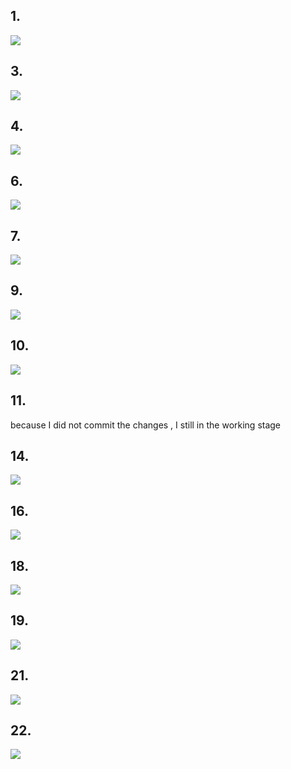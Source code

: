 <h2>1.</h2>
<img src="https://github.com/Rawan969/Git-Tutorial/assets/121896627/346e9cea-52c0-4a2d-a428-66791c22fb67">
<h2>3.</h2>
<img src="https://github.com/Rawan969/Git-Tutorial/assets/121896627/80323e3a-0087-4e7f-9645-6d999d265067">
<h2>4.</h2>
<img src="https://github.com/Rawan969/Git-Tutorial/assets/121896627/4e1150b4-7089-4a08-a8bb-cc882c708693">
<h2>6.</h2>
<img src="https://github.com/Rawan969/Git-Tutorial/assets/121896627/d5ae911d-bc29-439a-8056-378b5aaac76f">
<h2>7.</h2>
<img src="https://github.com/Rawan969/Git-Tutorial/assets/121896627/f883e6ee-491c-496c-8f34-1a2c5e87746b">
<h2>9.</h2>
<img src="https://github.com/Rawan969/Git-Tutorial/assets/121896627/26445f3e-be93-453b-8173-65ecc932ca53">
<h2>10.</h2>
<img src="https://github.com/Rawan969/Git-Tutorial/assets/121896627/f6ee8c6b-408d-4b96-bc73-1934b9a80cde">
<h2>11.</h2>
<p>because I did not commit the changes , I still in the working stage</p>
<h2>14.</h2>
<img src="https://github.com/Rawan969/Git-Tutorial/assets/121896627/7e9bf08b-e84c-40c0-b9c0-8643e00bc71b">
<h2>16.</h2>
<img src="https://github.com/Rawan969/Git-Tutorial/assets/121896627/74d0114e-93c3-4d88-b4eb-3ee7a68f73fb">
<h2>18.</h2>
<img src="https://github.com/Rawan969/Git-Tutorial/assets/121896627/2804b6fb-ab48-4a90-94b0-7bbbdd0f3839">
<h2>19.</h2>
<img src="https://github.com/Rawan969/Git-Tutorial/assets/121896627/313ee708-1d3b-4090-ae03-2fe8268c7c39">
<h2>21.</h2>
<img src="https://github.com/Rawan969/Git-Tutorial/assets/121896627/9abf4075-fd05-4f7d-85d9-206eaa3a416f">
<h2>22.</h2>
<img src="https://github.com/Rawan969/Git-Tutorial/assets/121896627/1838364a-0750-43ee-bd32-60613af3c2c2">





